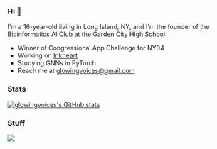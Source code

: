 ### Hi 👋

I'm a 16-year-old living in Long Island, NY, and I'm the founder of the Bioinformatics AI Club at the Garden City High School.
- Winner of Congressional App Challenge for NY04
- Working on [Inkheart](https://github.com/GlowingVoices/inkheart)
- Studying GNNs in PyTorch
- Reach me at glowingvoices@gmail.com


### Stats
[![glowingvoices's GitHub stats](https://github-readme-stats-one-bice.vercel.app/api/top-langs/?username=glowingvoices&langs_count=10&layout=compact&role=OWNER,ORGANIZATION_MEMBER&exclude_repo=pros-examples,vexmusic)](https://github.com/anuraghazra/github-readme-stats)

### Stuff 
<p align="left">
  <a href="https://skillicons.dev">
    <img src="https://skillicons.dev/icons?i=cpp,css,tauri,git,github,html,js,py,pytorch,rust,torch&theme=dark" />
  </a>
</p>
